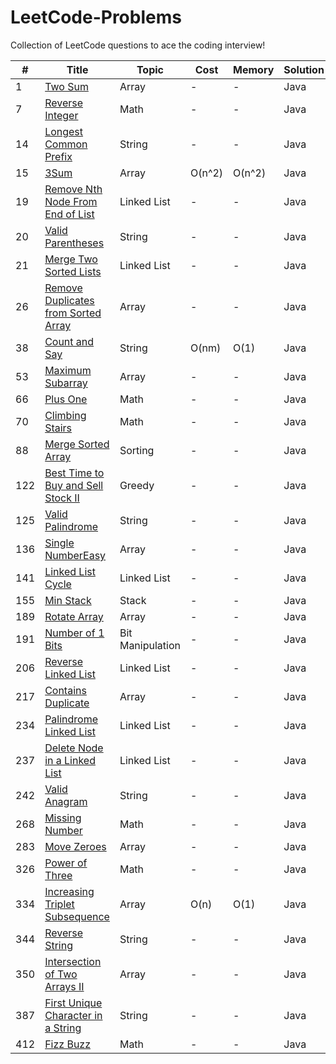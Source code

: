 # LeetCode-Problems
Collection of LeetCode questions to ace the coding interview!

| **#** | **Title**                           | **Topic** | **Cost** | **Memory** | **Solution** | **Difficulty** |
|-------|-------------------------------------|-----------|----------|------------|--------------|----------------|
| 1     | <a href="https://github.com/PolPinol/LeetCode-Problems/blob/main/two-sum/two-sum.java">Two Sum</a>                                              									| Array | - | - | Java | Easy           |
| 7     | <a href="https://github.com/PolPinol/LeetCode-Problems/tree/main/reverse-integer/reverse-integer.java">Reverse Integer</a>                      									| Math | - | - | Java | Medium         |
| 14    | <a href="https://github.com/PolPinol/LeetCode-Problems/tree/main/longest-common-prefix/longest-common-prefix.java">Longest Common Prefix</a>            								| String | - | - | Java | Easy           |
| 15    | <a href="https://github.com/PolPinol/LeetCode-Problems/blob/main/3sum/3sum.java">3Sum</a>            								| Array | O(n^2) | O(n^2) | Java | Medium           |
| 19   | <a href="https://github.com/PolPinol/LeetCode-Problems/blob/main/remove-nth-node-from-end-of-list/remove-nth-node-from-end-of-list.java">Remove Nth Node From End of List</a> 	 		| Linked List | - | - | Java | Medium |
| 20   | <a href="https://github.com/PolPinol/LeetCode-Problems/blob/main/valid-parentheses/valid-parentheses.java">Valid Parentheses</a>  													| String | - | - | Java | Easy |
| 21   | <a href="https://github.com/PolPinol/LeetCode-Problems/blob/main/merge-two-sorted-lists/merge-two-sorted-lists.java">Merge Two Sorted Lists</a>  									| Linked List | - | - | Java | Easy |
| 26    | <a href="https://github.com/PolPinol/LeetCode-Problems/blob/main/remove-duplicates-from-sorted-array/remove-duplicates-from-sorted-array.java">Remove Duplicates from Sorted Array</a>  	| Array | - | - | Java | Easy           |
| 38    | <a href="https://github.com/PolPinol/LeetCode-Problems/blob/main/count-and-say/count-and-say.java">Count and Say</a>  	| String | O(nm) | O(1) | Java | Medium           |
| 53   | <a href="https://github.com/PolPinol/LeetCode-Problems/blob/main/maximum-subarray/maximum-subarray.java">Maximum Subarray</a>  													| Array | - | - | Java | Easy |
| 66    | <a href="https://github.com/PolPinol/LeetCode-Problems/blob/main/plus-one/plus-one.java">Plus One</a>                             												| Math | - | - | Java | Easy           |
| 70   | <a href="https://github.com/PolPinol/LeetCode-Problems/blob/main/climbing-stairs/climbing-stairs.java">Climbing Stairs</a>  														| Math | - | - | Java | Easy |
| 88   | <a href="https://github.com/PolPinol/LeetCode-Problems/blob/main/merge-sorted-array/merge-sorted-array.java">Merge Sorted Array</a>  												| Sorting | - | - | Java | Easy |
| 122   | <a href="https://github.com/PolPinol/LeetCode-Problems/blob/main/best-time-to-buy-and-sell-stock-ii/best-time-to-buy-and-sell-stock-ii.java">Best Time to Buy and Sell Stock II</a>		| Greedy | - | - | Java | Medium |
| 125   | <a href="https://github.com/PolPinol/LeetCode-Problems/blob/main/valid-palindrome/valid-palindrome.java">Valid Palindrome</a>                     									| String | - | - | Java | Easy           |
| 136   | <a href="https://github.com/PolPinol/LeetCode-Problems/blob/main/single-number/single-number.java">Single NumberEasy</a>                    										| Array | - | - | Java | Easy           |
| 141   | <a href="https://github.com/PolPinol/LeetCode-Problems/blob/main/linked-list-cycle/linked-list-cycle.java">Linked List Cycle</a>  												| Linked List | - | - | Java | Easy |
| 155   | <a href="https://github.com/PolPinol/LeetCode-Problems/blob/main/min-stack/min-stack.java">Min Stack</a>  																	| Stack | - | - | Java | Easy |
| 189   | <a href="https://github.com/PolPinol/LeetCode-Problems/tree/main/rotate-array/rotate-array.java">Rotate Array</a>                        											| Array | - | - | Java | Medium         |
| 191   | <a href="https://github.com/PolPinol/LeetCode-Problems/blob/main/number-of-1-bits/number-of-1-bits.java">Number of 1 Bits</a>  													| Bit Manipulation | - | - | Java | Easy |
| 206   | <a href="https://github.com/PolPinol/LeetCode-Problems/blob/main/reverse-linked-list/reverse-linked-list.java">Reverse Linked List</a>  											| Linked List | - | - | Java | Easy |
| 217   | <a href="https://github.com/PolPinol/LeetCode-Problems/blob/main/contains-duplicate/contains-duplicate.java">Contains Duplicate</a>                  								| Array | - | - | Java | Easy           |
| 234   | <a href="https://github.com/PolPinol/LeetCode-Problems/blob/main/palindrome-linked-list/palindrome-linked-list.java">Palindrome Linked List</a>  									| Linked List | - | - | Java | Easy |
| 237   | <a href="https://github.com/PolPinol/LeetCode-Problems/blob/main/delete-node-in-a-linked-list/delete-node-in-a-linked-list.java">Delete Node in a Linked List</a>  					| Linked List | - | - | Java | Easy |
| 242   | <a href="https://github.com/PolPinol/LeetCode-Problems/blob/main/valid-anagram/valid-anagram.java">Valid Anagram</a>                       										| String | - | - | Java | Easy           |
| 268   | <a href="https://github.com/PolPinol/LeetCode-Problems/blob/main/missing-number/missing-number.java">Missing Number</a>  														| Math | - | - | Java | Easy |
| 283   | <a href="https://github.com/PolPinol/LeetCode-Problems/blob/main/move-zeroes/move-zeroes.java">Move Zeroes</a>                         											| Array | - | - | Java | Easy           |
| 326   | <a href="https://github.com/PolPinol/LeetCode-Problems/blob/main/power-of-three/power-of-three.java">Power of Three</a>  														| Math | - | - | Java | Easy |
| 334   | <a href="https://github.com/PolPinol/LeetCode-Problems/blob/main/increasing-triplet-subsequence/increasing-triplet-subsequence.java">Increasing Triplet Subsequence</a>  														| Array | O(n) | O(1) | Java | Medium |
| 344   | <a href="https://github.com/PolPinol/LeetCode-Problems/blob/main/reverse-string/reverse-string.java">Reverse String</a>                      										| String | - | - | Java | Easy           |
| 350   | <a href="https://github.com/PolPinol/LeetCode-Problems/blob/main/intersection-of-two-arrays-ii/intersection-of-two-arrays-ii.java">Intersection of Two Arrays II</a>       				| Array | - | - | Java | Easy           |
| 387   | <a href="https://github.com/PolPinol/LeetCode-Problems/blob/main/first-unique-character-in-a-string/first-unique-character-in-a-string.java">First Unique Character in a String</a>  		| String | - | - | Java | Easy |
| 412   | <a href="https://github.com/PolPinol/LeetCode-Problems/blob/main/fizz-buzz/fizz-buzz.java">Fizz Buzz</a>  																	| Math | - | - | Java | Easy |
